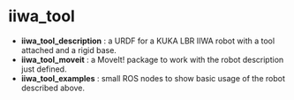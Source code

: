 # iiwa_tool

- **iiwa_tool_description** : a URDF for a KUKA LBR IIWA robot with a tool attached and a rigid base.
- **iiwa_tool_moveit** : a MoveIt! package to work with the robot description just defined.
- **iiwa_tool_examples** : small ROS nodes to show basic usage of the robot described above.
